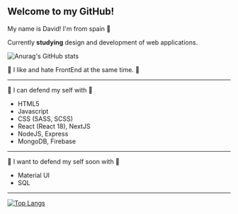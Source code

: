 ## Welcome to my GitHub!

My name is David! I'm from spain 🤡

Currently **studying** design and development of web applications.


![Anurag's GitHub stats](https://github-readme-stats.vercel.app/api?username=DavidMorgade&theme=algolia&show_icons=true)

💙 I like and hate FrontEnd at the same time. 💙

---
💠 I can defend my self with 💠
   - HTML5
   - Javascript 
   - CSS (SASS, SCSS)
   - React (React 18), NextJS
   - NodeJS, Express
   - MongoDB, Firebase
---
💠 I want to defend my self soon with 💠
  - Material UI
  - SQL
---
[![Top Langs](https://github-readme-stats.vercel.app/api/top-langs/?username=DavidMorgade&theme=algolia&layout=compact)](https://github.com/anuraghazra/github-readme-stats)
